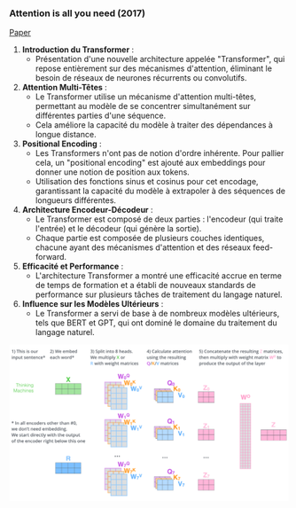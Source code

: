 ### Attention is all you need (2017)

[Paper](https://arxiv.org/pdf/1706.03762.pdf)

1. **Introduction du Transformer** :
    - Présentation d'une nouvelle architecture appelée "Transformer", qui repose entièrement sur des mécanismes d'attention, éliminant le besoin de réseaux de neurones récurrents ou convolutifs.
2. **Attention Multi-Têtes** :
    - Le Transformer utilise un mécanisme d'attention multi-têtes, permettant au modèle de se concentrer simultanément sur différentes parties d'une séquence.
    - Cela améliore la capacité du modèle à traiter des dépendances à longue distance.
3. **Positional Encoding** :
    - Les Transformers n'ont pas de notion d'ordre inhérente. Pour pallier cela, un "positional encoding" est ajouté aux embeddings pour donner une notion de position aux tokens.
    - Utilisation des fonctions sinus et cosinus pour cet encodage, garantissant la capacité du modèle à extrapoler à des séquences de longueurs différentes.
4. **Architecture Encodeur-Décodeur** :
    - Le Transformer est composé de deux parties : l'encodeur (qui traite l'entrée) et le décodeur (qui génère la sortie).
    - Chaque partie est composée de plusieurs couches identiques, chacune ayant des mécanismes d'attention et des réseaux feed-forward.
5. **Efficacité et Performance** :
    - L'architecture Transformer a montré une efficacité accrue en terme de temps de formation et a établi de nouveaux standards de performance sur plusieurs tâches de traitement du langage naturel.
6. **Influence sur les Modèles Ultérieurs** :
    - Le Transformer a servi de base à de nombreux modèles ultérieurs, tels que BERT et GPT, qui ont dominé le domaine du traitement du langage naturel.

![Mécanisme de l'Attention](../schema/attention%20mecanism.png)